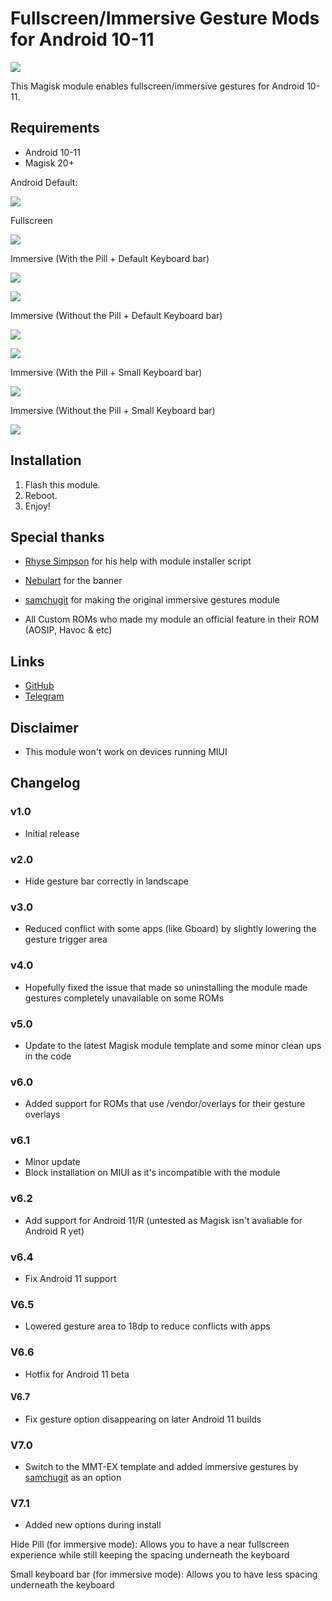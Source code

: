 # Fullscreen/Immersive Gesture Mods for Android 10-11

![](https://i.imgur.com/3fJJK02.png)

This Magisk module enables fullscreen/immersive gestures for Android 10-11.

## Requirements
- Android 10-11
- Magisk 20+

Android Default:

![](https://i.imgur.com/3GIKuoE.jpg)

Fullscreen

![](https://i.imgur.com/q0vTxdR.png)

Immersive (With the Pill + Default Keyboard bar)

![](https://i.imgur.com/x1zcFTn.jpg)

![](https://i.imgur.com/ZPdYrom.jpg)


Immersive (Without the Pill + Default Keyboard bar)

![](https://i.imgur.com/q0vTxdR.png)

![](https://i.imgur.com/FpdqBfb.jpg)

Immersive (With the Pill + Small Keyboard bar)

![](https://i.imgur.com/siUBxhY.jpg)

Immersive (Without the Pill + Small Keyboard bar)

![](https://i.imgur.com/8JrB5uZ.jpg)

## Installation
1. Flash this module.
2. Reboot.
3. Enjoy!

## Special thanks
- [Rhyse Simpson](https://t.me/Skittles9823) for his help with module installer script 

- [Nebulart](https://t.me/nebulart) for the banner

- [samchugit](https://github.com/samchugit) for making the original immersive gestures module

- All Custom ROMs who made my module an official feature in their ROM (AOSIP, Havoc & etc)

## Links
- [GitHub](https://github.com/Magisk-Modules-Repo/HideNavBar) 
- [Telegram](https://t.me/DanGLES3)

## Disclaimer
- This module won't work on devices running MIUI

## Changelog
### v1.0
- Initial release
### v2.0
- Hide gesture bar correctly in landscape
### v3.0
- Reduced conflict with some apps (like Gboard) by slightly lowering the gesture trigger area
### v4.0
- Hopefully fixed the issue that made so uninstalling the module made gestures completely unavailable on some ROMs
### v5.0
- Update to the latest Magisk module template and some minor clean ups in the code
### v6.0
- Added support for ROMs that use /vendor/overlays for their gesture overlays
### v6.1
- Minor update
- Block installation on MIUI as it's incompatible with the module
### v6.2
- Add support for Android 11/R (untested as Magisk isn't avaliable for Android R yet)
### v6.4
- Fix Android 11 support
### V6.5
- Lowered gesture area to 18dp to reduce conflicts with apps
### V6.6
- Hotfix for Android 11 beta
#### V6.7 
- Fix gesture option disappearing on later Android 11 builds
### V7.0
- Switch to the MMT-EX template and added immersive gestures by [samchugit](https://github.com/samchugit/Immersive_Gestural_Nav_Bar) as an option 
### V7.1 
- Added new options during install

Hide Pill (for immersive mode): Allows you to have a near fullscreen experience while still keeping the spacing underneath the keyboard

Small keyboard bar (for immersive mode): Allows you to have less spacing underneath the keyboard
